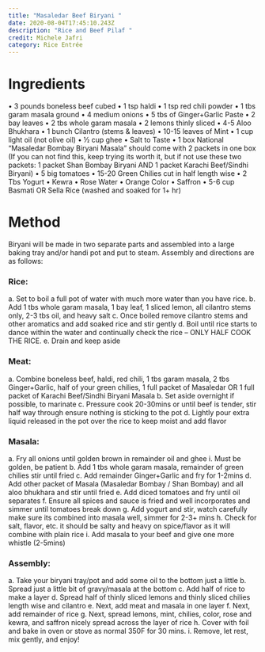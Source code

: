 ```yaml
---
title: "Masaledar Beef Biryani "
date: 2020-08-04T17:45:10.243Z
description: "Rice and Beef Pilaf "
credit: Michele Jafri
category: Rice Entrée
---
```

# Ingredients

•	3 pounds boneless beef cubed
•	1 tsp haldi
•	1 tsp red chili powder
•	1 tbs garam masala ground
•	4 medium onions
•	5 tbs of Ginger+Garlic Paste
•	2 bay leaves 
•	2 tbs whole garam masala
•	2 lemons thinly sliced
•	4-5 Aloo Bhukhara
•	1 bunch Cilantro (stems & leaves) 
•	10-15 leaves of Mint
•	1 cup light oil (not olive oil) 
•	½ cup ghee
•	Salt to Taste 
•	1 box National “Masaledar Bombay Biryani Masala” should come with 2 packets in one box 
(If you can not find this, keep trying its worth it, but if not use these two packets: 
1 packet Shan Bombay Biryani 
AND 
1 packet Karachi Beef/Sindhi Biryani)
•	5 big tomatoes
•	15-20 Green Chilies cut in half length wise
•	2 Tbs Yogurt
•	Kewra
•	Rose Water
•	Orange Color
•	Saffron
•	5-6 cup Basmati OR Sella Rice (washed and soaked for 1+ hr) 

# Method

 Biryani will be made in two separate parts and assembled into a large baking tray and/or handi pot and put to steam. Assembly and directions are as follows: 

### Rice:

   a.	 Set to boil a full pot of water with much more water than you have rice. 
   b.	Add 1 tbs whole garam masala, 1 bay leaf, 1 sliced lemon, all cilantro stems only, 2-3 tbs oil, and heavy salt
   c.	Once boiled remove cilantro stems and other aromatics and add soaked rice and stir gently
   d.	Boil until rice starts to dance within the water and continually check the rice – ONLY HALF COOK THE RICE. 
   e.	Drain and keep aside

### Meat:

   a.	Combine boneless beef, haldi, red chili, 1 tbs garam masala, 2 tbs Ginger+Garlic, half of your green chilies, 1    full packet of Masaledar OR 1 full packet of Karachi Beef/Sindhi Biryani Masala
   b.	Set aside overnight if possible, to marinate
   c.	Pressure cook 20-30mins  or until beef is tender, stir half way through ensure nothing is sticking to the pot 
   d.	Lightly pour extra liquid released in the pot over the rice to keep moist and add flavor

### Masala:

   a.	Fry all onions until golden brown in remainder oil and ghee 
   i.	Must be golden, be patient
   b.	Add 1 tbs whole garam masala, remainder of green chilies stir until fried
   c.	Add remainder Ginger+Garlic and fry for 1-2mins
   d.	Add other packet of Masala (Masaledar Bombay / Shan Bombay) and all aloo bhukhara and stir until fried 
   e.	Add diced tomatoes and fry until oil separates
   f.	Ensure all spices and sauce is fried and well incorporates and simmer until tomatoes break down
   g.	Add yogurt and stir, watch carefully make sure its combined into masala well, simmer for 2-3+ mins
   h.	Check for salt, flavor, etc. it should be salty and heavy on spice/flavor as it will combine with plain rice
i. Add masala to your beef and give one more whistle (2-5mins) 

### Assembly:

   a.	Take your biryani tray/pot and add some oil to the bottom just a little
   b.	Spread just a little bit of gravy/masala at the bottom 
   c.	Add half of rice to make a layer
   d.	Spread half of thinly sliced lemons and thinly sliced chilies length wise and cilantro 
   e.	Next, add meat and masala in one layer
   f.	Next, add remainder of rice 
   g.	Next, spread lemons, mint, chilies, color, rose and kewra, and saffron nicely spread across the layer of rice
   h.	Cover with foil and bake in oven or stove as normal 350F for 30 mins. 
   i. Remove, let rest, mix gently, and enjoy!